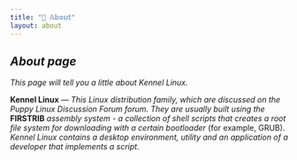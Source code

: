 ```yaml
---
title: "🌿 𝔸𝕓𝕠𝕦𝕥"
layout: about
---
```



## _About page_


_This page will tell you a little about Kennel Linux._


**Kennel Linux** — _This Linux distribution family, which are discussed on the Puppy Linux Discussion Forum forum.
They are usually built using the_ **FIRSTRIB** _assembly system - a collection of shell scripts that creates a root file system for downloading with a certain bootloader_ (for example, GRUB).
_Kennel Linux contains a desktop environment, utility and an application of a developer that implements a script._ 

